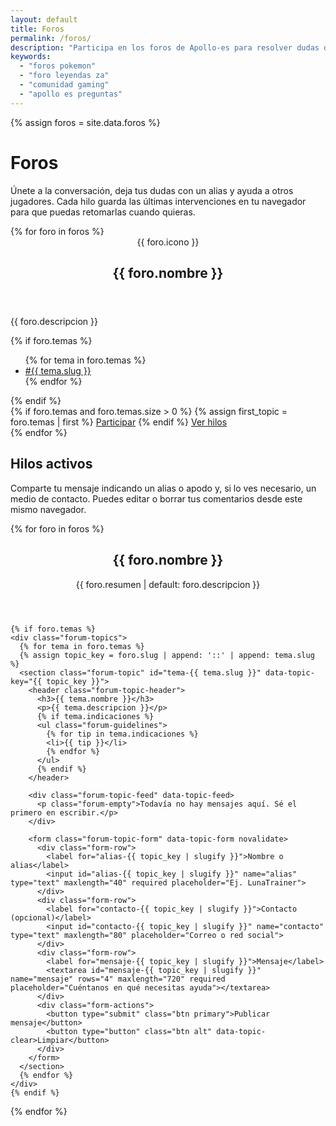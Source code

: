 ```yaml
---
layout: default
title: Foros
permalink: /foros/
description: "Participa en los foros de Apollo-es para resolver dudas de Pokémon Leyendas Z-A y enviar peticiones."
keywords:
  - "foros pokemon"
  - "foro leyendas za"
  - "comunidad gaming"
  - "apollo es preguntas"
---
```


{% assign foros = site.data.foros %}

<h1>Foros</h1>
<p class="lead">Únete a la conversación, deja tus dudas con un alias y ayuda a otros jugadores. Cada hilo guarda las últimas intervenciones en tu navegador para que puedas retomarlas cuando quieras.</p>

<div class="forums-grid">
  {% for foro in foros %}
    <section class="forum-card" id="foro-{{ foro.slug }}">
      <header class="forum-header">
        <span class="forum-icon">{{ foro.icono }}</span>
        <h2>{{ foro.nombre }}</h2>
      </header>
      <p class="forum-description">{{ foro.descripcion }}</p>
      {% if foro.temas %}
        <ul class="forum-tags">
          {% for tema in foro.temas %}
            <li><a href="#tema-{{ tema.slug }}">#{{ tema.slug }}</a></li>
          {% endfor %}
        </ul>
      {% endif %}
      <div class="forum-actions">
        {% if foro.temas and foro.temas.size > 0 %}
          {% assign first_topic = foro.temas | first %}
          <a class="btn primary" href="#tema-{{ first_topic.slug }}">Participar</a>
        {% endif %}
        <a class="btn alt" href="#foro-{{ foro.slug }}-hilos">Ver hilos</a>
      </div>
    </section>
  {% endfor %}
</div>

<section class="forum-board-intro">
  <h2>Hilos activos</h2>
  <p>Comparte tu mensaje indicando un alias o apodo y, si lo ves necesario, un medio de contacto. Puedes editar o borrar tus comentarios desde este mismo navegador.</p>
</section>

<div class="forum-board" id="foro-tablero" data-forum-source="{{ '/static/data/forum-feed.json' | relative_url }}">
  {% for foro in foros %}
  <article class="forum-section" id="foro-{{ foro.slug }}-hilos">
    <header class="forum-section-header">
      <h2>{{ foro.nombre }}</h2>
      <p>{{ foro.resumen | default: foro.descripcion }}</p>
    </header>

    {% if foro.temas %}
    <div class="forum-topics">
      {% for tema in foro.temas %}
      {% assign topic_key = foro.slug | append: '::' | append: tema.slug %}
      <section class="forum-topic" id="tema-{{ tema.slug }}" data-topic-key="{{ topic_key }}">
        <header class="forum-topic-header">
          <h3>{{ tema.nombre }}</h3>
          <p>{{ tema.descripcion }}</p>
          {% if tema.indicaciones %}
          <ul class="forum-guidelines">
            {% for tip in tema.indicaciones %}
            <li>{{ tip }}</li>
            {% endfor %}
          </ul>
          {% endif %}
        </header>

        <div class="forum-topic-feed" data-topic-feed>
          <p class="forum-empty">Todavía no hay mensajes aquí. Sé el primero en escribir.</p>
        </div>

        <form class="forum-topic-form" data-topic-form novalidate>
          <div class="form-row">
            <label for="alias-{{ topic_key | slugify }}">Nombre o alias</label>
            <input id="alias-{{ topic_key | slugify }}" name="alias" type="text" maxlength="40" required placeholder="Ej. LunaTrainer">
          </div>
          <div class="form-row">
            <label for="contacto-{{ topic_key | slugify }}">Contacto (opcional)</label>
            <input id="contacto-{{ topic_key | slugify }}" name="contacto" type="text" maxlength="80" placeholder="Correo o red social">
          </div>
          <div class="form-row">
            <label for="mensaje-{{ topic_key | slugify }}">Mensaje</label>
            <textarea id="mensaje-{{ topic_key | slugify }}" name="mensaje" rows="4" maxlength="720" required placeholder="Cuéntanos en qué necesitas ayuda"></textarea>
          </div>
          <div class="form-actions">
            <button type="submit" class="btn primary">Publicar mensaje</button>
            <button type="button" class="btn alt" data-topic-clear>Limpiar</button>
          </div>
        </form>
      </section>
      {% endfor %}
    </div>
    {% endif %}
  </article>
  {% endfor %}
</div>
